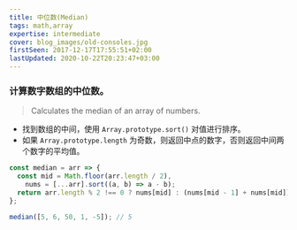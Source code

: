```yaml
---
title: 中位数(Median)
tags: math,array
expertise: intermediate
cover: blog_images/old-consoles.jpg
firstSeen: 2017-12-17T17:55:51+02:00
lastUpdated: 2020-10-22T20:23:47+03:00
---
```


### 计算数字数组的中位数。
> Calculates the median of an array of numbers.

- 找到数组的中间，使用 `Array.prototype.sort()` 对值进行排序。
- 如果 `Array.prototype.length` 为奇数，则返回中点的数字，否则返回中间两个数字的平均值。

```js
const median = arr => {
  const mid = Math.floor(arr.length / 2),
    nums = [...arr].sort((a, b) => a - b);
  return arr.length % 2 !== 0 ? nums[mid] : (nums[mid - 1] + nums[mid]) / 2;
};
```

```js
median([5, 6, 50, 1, -5]); // 5
```
